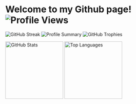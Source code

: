 # Welcome to my Github page! ![Profile Views](https://komarev.com/ghpvc/?username=LiteObject&color=brightgreen) 


![GitHub Streak](https://github-readme-streak-stats.herokuapp.com/?user=LiteObject&theme=dracula&hide_border=true)
![Profile Summary](https://github-profile-summary-cards.vercel.app/api/cards/profile-details?username=LiteObject&theme=dracula)
![GitHub Trophies](https://github-profile-trophy.vercel.app/?username=LiteObject&theme=dracula&no-frame=true&row=1&column=7)

<div align="left">
  <img src="https://github-readme-stats.vercel.app/api?username=LiteObject&show_icons=true&rank_icon=github&locale=en" alt="GitHub Stats" height="180" />
  <img src="https://github-readme-stats.vercel.app/api/top-langs/?username=LiteObject&layout=compact&hide_border=false&langs_count=10&show_icons=true&theme=transparent" alt="Top Languages" height="180" />
</div>



